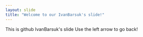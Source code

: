 ```yaml
---
layout: slide
title: "Welcome to our IvanBarsuk's slide!"
---
```

This is github IvanBarsuk's slide
Use the left arrow to go back!
